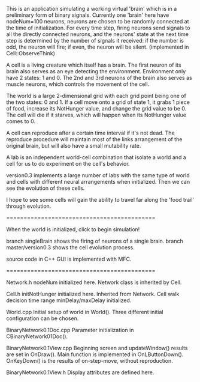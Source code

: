 
This is an application simulating a working virtual 'brain' which is in a preliminary form of binary signals.
Currently one 'brain' here have nodeNum=100 neurons, neurons are chosen to be randomly connected at the time of initialization.
For every time step, firing neurons send signals to all the directly connected neurons, and the neurons' state at the next time
step is determined by the number of signals it received: if the number is odd, the neuron will fire; if even, the neuron will be silent.
(implemented in Cell::ObserveThink)

A cell is a living creature which itself has a brain. The first neuron of its brain also serves as an eye detecting the environment.
Environment only have 2 states: 1 and 0. The 2nd and 3rd neurons of the brain also serves as muscle neurons, which controls
the movement of the cell.

The world is a large 2-dimensional grid with each grid point being one of the two states: 0 and 1. If a cell move onto a grid of state 1,
it grabs 1 piece of food, increase its NotHunger value, and change the grid value to be 0. The cell will die if it starves, which will
happen when its NotHunger value comes to 0.

A cell can reproduce after a certain time interval if it's not dead. The reproduce procedure will maintain most of the links arrangement
of the original brain, but will also have a small mutability rate.

A lab is an independent world-cell combination that isolate a world and a cell for us to do experiment on the cell's behavior.

version0.3 implements a large number of labs with the same type of world and cells with different neural arrangements when initialized. 
Then we can see the evolution of these cells.

I hope to see some cells will gain the ability to travel far along the 'food trail' through evolution.

===========================================

When the world is initialized, click to begin simulation!

branch singleBrain shows the firing of neurons of a single brain.
branch master/version0.3 shows the cell evolution process.

source code in C++
GUI is implemented with MFC.

===========================================

Network.h   nodeNum initialized here.
			Network class is inherited by Cell.

Cell.h		initNotHunger initialized here.
			Inherited from Network.
			Cell walk decision time range minDelay/maxDelay initialized.

World.cpp	Initial setup of world in World(). Three different initial configuration can be chosen.

BinaryNetwork0.1Doc.cpp    Parameter initialization in CBinaryNetwork01Doc().

BinaryNetwork0.1View.cpp   Beginning screen and updateWindow() results are set in OnDraw().
						   Main function is implemented in OnLButtonDown().
						   OnKeyDown() is the results of on-step-move, without reproduction.

BinaryNetwork0.1View.h	   Display attributes are defined here.
